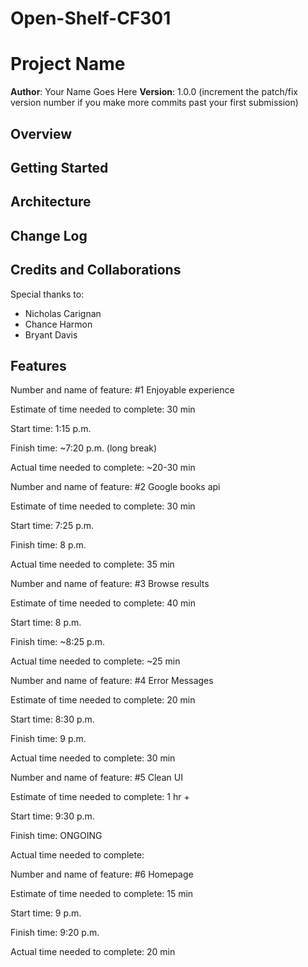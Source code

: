 # Open-Shelf-CF301

# Project Name

**Author**: Your Name Goes Here
**Version**: 1.0.0 (increment the patch/fix version number if you make more commits past your first submission)

## Overview
<!-- Provide a high level overview of what this application is and why you are building it, beyond the fact that it's an assignment for a Code 301 class. (i.e. What's your problem domain?) -->

## Getting Started
<!-- What are the steps that a user must take in order to build this app on their own machine and get it running? -->

## Architecture
<!-- Provide a detailed description of the application design. What technologies (languages, libraries, etc) you're using, and any other relevant design information. -->

## Change Log
<!-- Use this area to document the iterative changes made to your application as each feature is successfully implemented. Use time stamps. Here's an examples:

01-01-2001 4:59pm - Application now has a fully-functional express server, with GET and POST routes for the book resource. -->

## Credits and Collaborations
Special thanks to:
- Nicholas Carignan
- Chance Harmon
- Bryant Davis


## Features
Number and name of feature: #1 Enjoyable experience

Estimate of time needed to complete: 30 min

Start time: 1:15 p.m.

Finish time:  ~7:20 p.m. (long break)

Actual time needed to complete: ~20-30 min


Number and name of feature: #2 Google books api

Estimate of time needed to complete: 30 min

Start time: 7:25 p.m.

Finish time:  8 p.m. 

Actual time needed to complete: 35 min


Number and name of feature: #3 Browse results

Estimate of time needed to complete: 40 min

Start time: 8 p.m.

Finish time:  ~8:25 p.m.

Actual time needed to complete: ~25 min


Number and name of feature: #4 Error Messages

Estimate of time needed to complete: 20 min

Start time: 8:30 p.m.

Finish time:  9 p.m.

Actual time needed to complete: 30 min


Number and name of feature: #5 Clean UI

Estimate of time needed to complete: 1 hr +

Start time: 9:30 p.m.

Finish time:  ONGOING

Actual time needed to complete: 


Number and name of feature: #6 Homepage

Estimate of time needed to complete: 15 min

Start time: 9 p.m.

Finish time:  9:20 p.m.

Actual time needed to complete: 20 min
